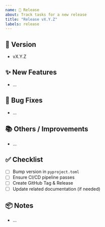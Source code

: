 ```yaml
---
name: 🚀 Release
about: Track tasks for a new release
title: "Release vX.Y.Z"
labels: release
---
```


## 📌 Version
- vX.Y.Z

## ✨ New Features
- ...

## 🐞 Bug Fixes
- ...

## 📚 Others / Improvements
- ...

## ✅ Checklist
- [ ] Bump version in `pyproject.toml`
- [ ] Ensure CI/CD pipeline passes
- [ ] Create GitHub Tag & Release
- [ ] Update related documentation (if needed)

## 📦 Notes
- ...
